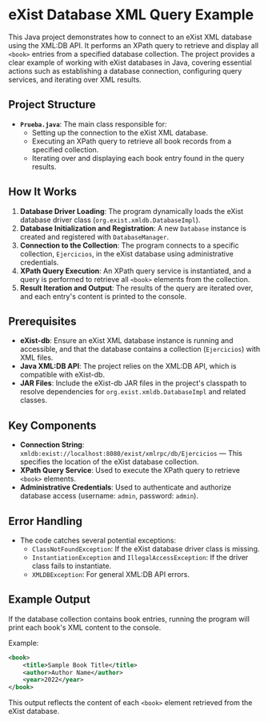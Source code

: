 
# eXist Database XML Query Example

This Java project demonstrates how to connect to an eXist XML database using the XML:DB API. It performs an XPath query to retrieve and display all `<book>` entries from a specified database collection. The project provides a clear example of working with eXist databases in Java, covering essential actions such as establishing a database connection, configuring query services, and iterating over XML results.

## Project Structure

- **`Prueba.java`**: The main class responsible for:
  - Setting up the connection to the eXist XML database.
  - Executing an XPath query to retrieve all book records from a specified collection.
  - Iterating over and displaying each book entry found in the query results.

## How It Works

1. **Database Driver Loading**: The program dynamically loads the eXist database driver class (`org.exist.xmldb.DatabaseImpl`).
2. **Database Initialization and Registration**: A new `Database` instance is created and registered with `DatabaseManager`.
3. **Connection to the Collection**: The program connects to a specific collection, `Ejercicios`, in the eXist database using administrative credentials.
4. **XPath Query Execution**: An XPath query service is instantiated, and a query is performed to retrieve all `<book>` elements from the collection.
5. **Result Iteration and Output**: The results of the query are iterated over, and each entry's content is printed to the console.

## Prerequisites

- **eXist-db**: Ensure an eXist XML database instance is running and accessible, and that the database contains a collection (`Ejercicios`) with XML files.
- **Java XML:DB API**: The project relies on the XML:DB API, which is compatible with eXist-db.
- **JAR Files**: Include the eXist-db JAR files in the project's classpath to resolve dependencies for `org.exist.xmldb.DatabaseImpl` and related classes.

## Key Components

- **Connection String**: `xmldb:exist://localhost:8080/exist/xmlrpc/db/Ejercicios` — This specifies the location of the eXist database collection.
- **XPath Query Service**: Used to execute the XPath query to retrieve `<book>` elements.
- **Administrative Credentials**: Used to authenticate and authorize database access (username: `admin`, password: `admin`).

## Error Handling

- The code catches several potential exceptions:
  - `ClassNotFoundException`: If the eXist database driver class is missing.
  - `InstantiationException` and `IllegalAccessException`: If the driver class fails to instantiate.
  - `XMLDBException`: For general XML:DB API errors.

## Example Output

If the database collection contains book entries, running the program will print each book's XML content to the console.

Example:
```xml
<book>
    <title>Sample Book Title</title>
    <author>Author Name</author>
    <year>2022</year>
</book>
```

This output reflects the content of each `<book>` element retrieved from the eXist database.
